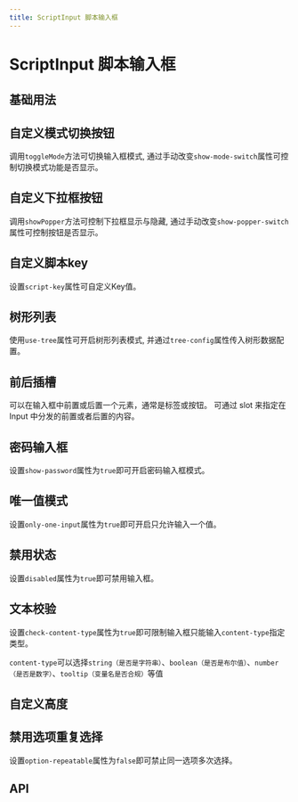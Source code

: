 ```yaml
---
title: ScriptInput 脚本输入框
---
```


# ScriptInput 脚本输入框

## 基础用法

<preview path="./def" />

## 自定义模式切换按钮

调用`toggleMode`方法可切换输入框模式, 通过手动改变`show-mode-switch`属性可控制切换模式功能是否显示。

<preview path="./switchMode" />

## 自定义下拉框按钮

调用`showPopper`方法可控制下拉框显示与隐藏, 通过手动改变`show-popper-switch`属性可控制按钮是否显示。

<preview path="./treeBtn" />

## 自定义脚本key

设置`script-key`属性可自定义Key值。

<preview path="./customKey" />

## 树形列表

使用`use-tree`属性可开启树形列表模式, 并通过`tree-config`属性传入树形数据配置。

<preview path="./treeScriptInput" />

## 前后插槽

可以在输入框中前置或后置一个元素，通常是标签或按钮。
可通过 slot 来指定在 Input 中分发的前置或者后置的内容。

<preview path="./prepend" />

## 密码输入框

设置`show-password`属性为`true`即可开启密码输入框模式。

<preview path="./password" />

## 唯一值模式

设置`only-one-input`属性为`true`即可开启只允许输入一个值。

<preview path="./unique" />

## 禁用状态

设置`disabled`属性为`true`即可禁用输入框。

<preview path="./disabled" />

## 文本校验

设置`check-content-type`属性为`true`即可限制输入框只能输入`content-type`指定类型。

`content-type`可以选择`string（是否是字符串）`、`boolean（是否是布尔值）`、`number（是否是数字）`、`tooltip（变量名是否合规）`等值

<preview path="./validate" />

## 自定义高度

<preview path="./heightScriptInput" />

## 禁用选项重复选择

设置`option-repeatable`属性为`false`即可禁止同一选项多次选择。

<preview path="./repeatable" />

## API

<API src="./scriptInput.json" lang="zh"></API>